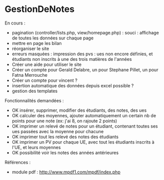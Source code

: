GestionDeNotes
==============

En cours :
   - pagination (controller/lists.php, view/homepage.php) : souci : affichage de toutes les données sur chaque page
   - mettre en page les bilan
   - réorganiser le site
   - erreurs masquées : impression des pvs : ues non encore définies, et étudiants non inscrits à une des trois matières de l'années
   - Créer une aide pour utiliser le site
   - Créer un compte pour Gerald Delabre, un pour Stephane Pillet, un pour Fatna Merrouche 
   - Créer un compte pour vincent ?
   - insertion automatique des données depuis excel possible ? 
   - gestion des templates

Fonctionnalités demandées :
   - OK insérer, supprimer, modifier des étudiants, des notes, des ues
   - OK calculer des moyennes, ajouter automatiquement un certain nb de points pour une note (ex: j'ai 8, on rajoute 2 points)
   - OK imprimer un relevé de notes pour un étudiant, contenant toutes ses ues passées avec la moyenne pour chacune
   - OK imprimer tout les relevé des notes des étudiants
   - OK imprimer un PV pour chaque UE, avec tout les étudiants inscrits à l'UE, et leurs moyennes
   - OK possibilité voir les notes des années antérieures

Références :
   - module pdf : 
http://www.mpdf1.com/mpdf/index.php
